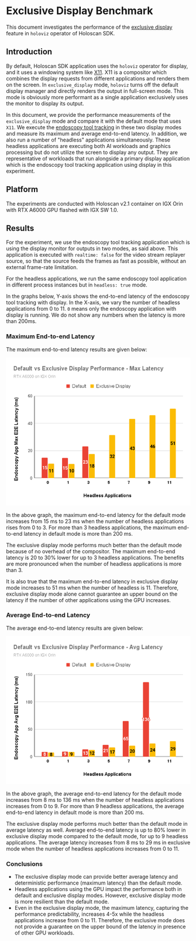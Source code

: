 # Exclusive Display Benchmark

This document investigates the performance of the [exclusive
display](https://docs.nvidia.com/holoscan/sdk-user-guide/enable_exclusive_display.html) feature in
`holoviz` operator of Holoscan SDK.

## Introduction

By default, Holoscan SDK application uses the `holoviz` operator for display, and it uses a
windowing system like [X11](https://en.wikipedia.org/wiki/X_Window_System). X11 is a compositor
which combines the display requests from different applications and renders them on the screen. In
`exclusive_display` mode, `holoviz` turns off the default display manager and directly renders the
output in full-screen mode. This mode is obviously more performant as a single application
exclusively uses the monitor to display its output.

In this document, we provide the performance measurements of the `exclusive_display` mode and compare it
with the default mode that uses `X11`. We execute the [endoscopy tool tracking](https://github.com/nvidia-holoscan/holohub/tree/main/applications/endoscopy_tool_tracking) in these two display
modes and measure its maximum and average end-to-end latency. In addition, we also run a number of
"headless" applications simultaneously. These headless applications are executing both AI workloads
and graphics processing but do not utilize the screen to display any output. They are representative
of workloads that run alongside a primary display application which is the endoscopy
tool tracking application using display in this experiment.

## Platform

The experiments are conducted with Holoscan v2.1 container on IGX Orin with RTX A6000 GPU flashed
with IGX SW 1.0.

## Results

For the experiment, we use the endoscopy tool tracking application which is using the display
monitor for outputs in two modes, as said above. This application is executed with `realtime: false`
for the
video stream replayer source, so that the source feeds the frames as fast as possible, without an
external frame-rate limitation.

For the headless applications, we run the same endoscopy
tool application in different process instances but in `headless: true` mode.

In the graphs below, Y-axis shows the end-to-end latency of the endoscopy tool tracking with
display. In the X-axis, we vary the number of headless applications from 0 to 11. `0` means only the
endoscopy application with display is running. We do not show any numbers when the latency is more
than 200ms.

### Maximum End-to-end Latency

The maximum end-to-end latency results are given below:

![Maximum Latency](exclusive_max_latency.png)

In the above graph, the maximum end-to-end latency for the default mode increases from 15 ms to 23
ms when the number of headless applications rises from 0 to 3. For more than 3 headless
applications, the maximum end-to-end latency in default mode is more than 200 ms.

The exclusive display mode performs much better than the default mode because of no overhead of the
compositor. The maximum end-to-end latency is 20 to 30% lower for up to 3 headless applications. The
benefits are more pronounced when the number of headless applications is more than 3. 

It is also true that the maximum end-to-end latency in exclusive display mode increases to 51 ms
when the number of headless is 11. Therefore, exclusive display mode alone cannot guarantee an upper
bound on the latency if the number of other applications using the GPU increases.

### Average End-to-end Latency

The average end-to-end latency results are given below:

![Average Latency](exclusive_avg_latency.png)

In the above graph, the average end-to-end latency for the default mode increases from 8 ms to 136
ms when the number of headless applications increases from 0 to 9. For more than 9 headless
applications, the average end-to-end latency in default mode is more than 200 ms.

The exclusive display mode performs much better than the default mode in average latency as well.
Average end-to-end latency is up to 80% lower in exclusive display mode compared to the default
mode, for up to 9 headless applications. The average latency increases from 8 ms to 29 ms in
exclusive mode when the
number of headless applications increases from 0 to 11.

### Conclusions

- The exclusive display mode can provide better average latency and deterministic performance
  (maximum latency) than the default mode.
- Headless applications using the GPU impact the performance both in default and exclusive display
  modes. However, exclusive display mode is more resilient than the default mode.
- Even in the exclusive display mode, the maximum latency, capturing the performance predictability,
  increases 4-5x while the headless applications increase from 0 to 11. Therefore, the exclusive
  mode does not provide a guarantee on the upper bound of the latency in presence of other GPU workloads.
